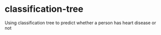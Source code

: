 # classification-tree
Using classification tree to predict whether a person has heart disease or not
